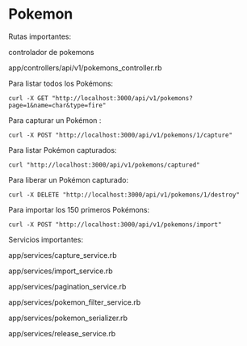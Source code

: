 # Pokemon

Rutas importantes:

controlador de pokemons

app/controllers/api/v1/pokemons_controller.rb

Para listar todos los Pokémons:
```
curl -X GET "http://localhost:3000/api/v1/pokemons?page=1&name=char&type=fire"
```

Para capturar un Pokémon :
```
curl -X POST "http://localhost:3000/api/v1/pokemons/1/capture"
```

Para listar Pokémon capturados:
```
curl "http://localhost:3000/api/v1/pokemons/captured"
```

Para liberar un Pokémon capturado:
```
curl -X DELETE "http://localhost:3000/api/v1/pokemons/1/destroy"
```

Para importar los 150 primeros Pokémons:
```
curl -X POST "http://localhost:3000/api/v1/pokemons/import"
```

Servicios importantes:

app/services/capture_service.rb

app/services/import_service.rb

app/services/pagination_service.rb

app/services/pokemon_filter_service.rb

app/services/pokemon_serializer.rb

app/services/release_service.rb
